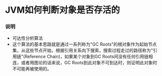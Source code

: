 # JVM如何判断对象是否存活的
### 说明

- 可达性分析算法
- 这个算法的基本思路就是通过一系列称为"GC Roots"的根对象作为起始节点集，从这些节点开始，根据引用关系向下搜索，搜索过程走过的路径称为"引用链"(Reference Chain)，如果某个对象到GC Roots间没有任何引用链相连，或者用图论的话来说，GC Roots到此对象不可到达时，则证明此对象时不可能再被使用的。